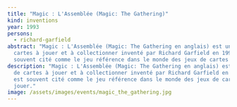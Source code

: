 ```yaml
---
title: "Magic : L'Assemblée (Magic: The Gathering)"
kind: inventions
year: 1993
persons:
  - richard-garfield
abstract: "Magic : L'Assemblée (Magic: The Gathering en anglais) est un jeu de
  cartes à jouer et à collectionner inventé par Richard Garfield en 1993. Il est
  souvent cité comme le jeu référence dans le monde des jeux de cartes à jouer."
description: "Magic : L'Assemblée (Magic: The Gathering en anglais) est un jeu
  de cartes à jouer et à collectionner inventé par Richard Garfield en 1993. Il
  est souvent cité comme le jeu référence dans le monde des jeux de cartes à
  jouer."
image: /assets/images/events/magic_the_gathering.jpg
---
```

